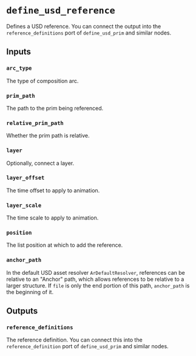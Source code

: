 # `define_usd_reference`

Defines a USD reference. You can connect the output into the `reference_definitions` port of `define_usd_prim` and similar nodes.

## Inputs

### `arc_type`

The type of composition arc. 

### `prim_path`

The path to the prim being referenced. 

### `relative_prim_path`

Whether the prim path is relative.

### `layer`

Optionally, connect a layer.

### `layer_offset`

The time offset to apply to animation.

### `layer_scale`

The time scale to apply to animation.

### `position`

The list position at which to add the reference.

### `anchor_path`
<!--- NEEDS VETTING --->
In the default USD asset resolver `ArDefaultResolver`, references can be relative to an "Anchor" path, which allows references to be relative to a larger structure. If `file` is only the end portion of this path, `anchor_path` is the beginning of it. 

## Outputs

### `reference_definitions`

The reference definition. You can connect this into the `reference_definition` port of `define_usd_prim` and similar nodes.
